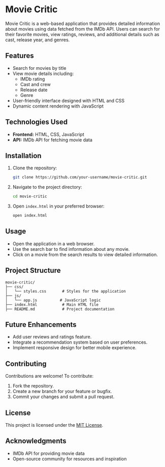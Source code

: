 # Movie Critic

Movie Critic is a web-based application that provides detailed information about movies using data fetched from the IMDb API. Users can search for their favorite movies, view ratings, reviews, and additional details such as cast, release year, and genres.

## Features
- Search for movies by title
- View movie details including:
  - IMDb rating
  - Cast and crew
  - Release date
  - Genre
- User-friendly interface designed with HTML and CSS
- Dynamic content rendering with JavaScript

## Technologies Used
- **Frontend:** HTML, CSS, JavaScript
- **API:** IMDb API for fetching movie data

## Installation

1. Clone the repository:
   ```bash
   git clone https://github.com/your-username/movie-critic.git
   ```

2. Navigate to the project directory:
   ```bash
   cd movie-critic
   ```

3. Open `index.html` in your preferred browser:
   ```bash
   open index.html
   ```

## Usage
- Open the application in a web browser.
- Use the search bar to find information about any movie.
- Click on a movie from the search results to view detailed information.

## Project Structure
```
movie-critic/
├── css/
│   └── styles.css       # Styles for the application
├── js/
│   └── app.js          # JavaScript logic
├── index.html           # Main HTML file
├── README.md            # Project documentation
```

## Future Enhancements
- Add user reviews and ratings feature.
- Integrate a recommendation system based on user preferences.
- Implement responsive design for better mobile experience.

## Contributing
Contributions are welcome! To contribute:
1. Fork the repository.
2. Create a new branch for your feature or bugfix.
3. Commit your changes and submit a pull request.

## License
This project is licensed under the [MIT License](LICENSE).

## Acknowledgments
- IMDb API for providing movie data
- Open-source community for resources and inspiration


